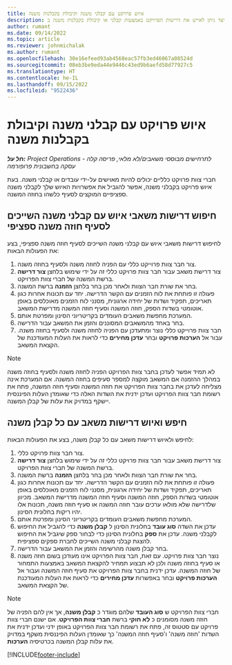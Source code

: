 ```yaml
---
title: איוש פרויקט עם קבלני משנה וקיבולת בקבלנות משנה
description: מאמר זה מסביר כיצד ניתן לאייש את דרישות הפרויקט באמצעות קבלני או קיבולת בקבלנות משנה ב- Microsoft Dynamics 365 Project Operations.
author: rumant
ms.date: 09/14/2022
ms.topic: article
ms.reviewer: johnmichalak
ms.author: rumant
ms.openlocfilehash: 30e16efeed93ab4568eac57fb3ed46067a08524d
ms.sourcegitcommit: 08eb3be9eda44e9446c43ed9b6aefd58d77927c5
ms.translationtype: HT
ms.contentlocale: he-IL
ms.lasthandoff: 09/15/2022
ms.locfileid: "9522436"
---
```

# <a name="staffing-a-project-with-contract-workers-and-subcontracted-capacity"></a>איוש פרויקט עם קבלני משנה וקיבולת בקבלנות משנה

_**חל על:** Project Operations לתרחישים מבוססי משאבים/לא מלאי, פריסה קלה - עסקה בחשבונית פרופורמה_

חברי צוות פרויקט כלליים יכולים להיות מאוישים על-ידי עובדים או קבלני משנה. בעת איוש פרויקט בקבלני משנה, אפשר להגביל את אפשרויות האיוש שלך לקבלני משנה ספציפיים המוקצים לסעיף כלשהו בחוזה המשנה. 

## <a name="search-for-staff-resource-requirements-with-contract-workers-that-belong-to-a-specific-subcontract-line"></a>חיפוש דרישות משאבי איוש עם קבלני משנה השייכים לסעיף חוזה משנה ספציפי

לחיפוש דרישות משאבי איוש עם קבלני משנה השייכים לסעיף חוזה משנה ספציפי, בצע את הפעולות הבאות:

1. צור חבר צוות פרוייקט כללי עם הפניה לחוזה משנה ולסעיף בחוזה משנה.
2. צור דרישת משאב עבור חבר צוות פרויקט כללי זה על ידי שימוש בלחצן **צור דרישה** ברשת המשנה של חברי צוות הפרויקט.
3. בחר את שורת חבר הצוות ולאחר מכן בחר בלחצן **הזמנה** ברשת המשנה. 
4. פעולה זו פותחת את לוח הזמנים עם הקשר הדרישה. יחד עם תכונות אחרות כגון תאריכים, תפקיד ושדות של יחידה ארגונית, מסנני לוח הזמנים מאוכלסים באופן אוטומטי בשדות הספק, חוזה המשנה וסעיף חוזה המשנה מדרישת המשאב.
5. המערכת מחפשת משאבים העומדים בקריטריוני הסינון ומפרטת אותם. 
6. בחר באחד מהמשאבים המסוננים והזמן את המשאב עבור הדרישה. 
7. חבר צוות פרוייקט כללי נוצר ומתעדכן עם הפניה לחוזה משנה ולסעיף בחוזה משנה. עבור אל **הערכות פרויקט** ובחר **עדכן מחירים** כדי לראות את העלות המעודכנת של הקצאת המשאב. 

> [!NOTE]
> לא תמיד אפשר לעדכן בחבר צוות הפרויקט הפניה לחוזה משנה ולסעיף בחוזה משנה במהלך ההזמנה אם המשאב מוקצה למספר סעיפים בחוזה המשנה. אם המערכת אינה מצליחה לעדכן את בחבר צוות הפרויקט את חוזה המשנה וסעיף חוזה המשנה, פתח את רשומת חבר צוות הפרויקט ועדכן ידנית את השדות האלה כדי שאומדן העלות הפיננסית יישקף במדויק את עלות של קבלן המשנה.

## <a name="search-for-and-staff-resource-requirements-with-any-contract-worker"></a>חיפש ואיוש דרישות משאב עם כל קבלן משנה

לחיפש ולאיוש דרישות משאב עם כל קבלן משנה, בצע את הפעולות הבאות:

1. צור חבר צוות פרויקט כללי.
2. צור דרישת משאב עבור חבר צוות פרויקט כללי זה על ידי שימוש בלחצן **צור דרישה** ברשת המשנה של חברי צוות הפרויקט.
3. בחר את שורת חבר הצוות ולאחר מכן בחר בלחצן **הזמנה** ברשת המשנה. 
4. פעולה זו פותחת את לוח הזמנים עם הקשר הדרישה. יחד עם תכונות אחרות כגון תאריכים, תפקיד ושדות של יחידה ארגונית, מסנני לוח הזמנים מאוכלסים באופן אוטומטי בשדות הספק, חוזה המשנה וסעיף חוזה המשנה מדרישת המשאב. מכיוון שלדרישה שלא מולאו ערכים עובר חוזה המשנה או סעיף חוזה משנה, תכונות אלו יהיו ריקות בחלונית הסינון.
5. המערכת מחפשת משאבים העומדים בקריטריוני הסינון ומפרטת אותם.
6. עדכן את השדה **סוג עובד** בחלונית הסינון ל **קבלן משנה** כדי להגביל את החיפוש לקבלני משנה. עדכן את **ספק** בחלונית הסינון כדי לבחור ספק שיגביל את החיפוש להצגת קבלני משנה השייכים לחברת ספקים ספציפית.
7. בחר קבלן משנה מהרשימה והזמן את המשאב עבור הדרישה.
8. נוצר חבר צוות פרויקט. עם זאת, חבר צוות הפרויקט אינו מעודכן בשום חוזה משנה או סעיף בחוזה משנה ולכן לא תבצוע תמחיר להקצאת המשאב באמצעות התמחור של חוזה המשנה. עדכן ידנית בחבר צוות הפרויקט את סעיף חוזה המשנה ועבור אל **הערכות פרויקט** ובחר באפשרות **עדכן מחירים** כדי לראות את העלות המעודכנת של הקצאת המשאב.

> [!NOTE]
> חברי צוות הפרויקט ש **סוג העובד** שלהם מוגדר כ **קבלן משנה**, אך אין להם הפניה של חוזה משנה מסומנים כ **לא חוקי** ברשת **חברי צוות הפרויקט**. אם ישנם חברי צוות פרויקט עם סטטוס זה, פתח את רשומת חבר צוות הפרויקט באופן ידני ועדכן ידנית את השדות 'חוזה משנה' ו'סעיף חוזה המשנה' כך שאומדן העלות הפיננסית משקף במדויק את עלות קבלן המשנה בכרטיסיה **הערכות**. 


[!INCLUDE[footer-include](../../includes/footer-banner.md)]

